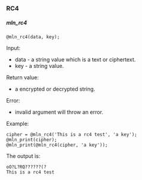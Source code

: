 ### RC4



##### mln_rc4

```
@mln_rc4(data, key);
```

Input:

- data - a string value which is a text or ciphertext.
- key - a string value.

Return value:

- a encrypted or decrypted string.

Error:

- invalid argument will throw an error.

Example:

```
cipher = @mln_rc4('This is a rc4 test', 'a key');
@mln_print(cipher);
@mln_print(@mln_rc4(cipher, 'a key'));
```

The output is:

```
oO?L?RQ??????(?
This is a rc4 test
```

